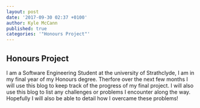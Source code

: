 ```yaml
---
layout: post
date: '2017-09-30 02:37 +0100'
author: Kyle McCann
published: true
categories: '"Honours Project"'
---
```

## Honours Project

I am a Software Engineering Student at the university of Strathclyde, I am in my final year of my Honours degree. Therfore over the next few months I will use this blog to keep track of the progress of my final project. I will also use this blog to list any challenges or problems I encounter along the way. Hopefully I will also be able to detail how I overcame these problems!
